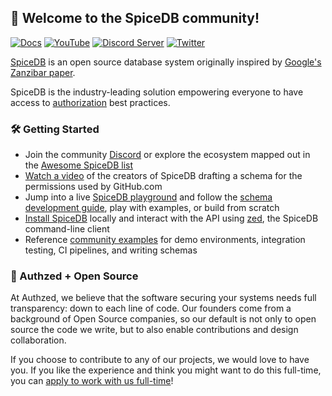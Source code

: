 ## 👋 Welcome to the SpiceDB community!

[![Docs](https://img.shields.io/badge/docs-authzed.com-%234B4B6C "Authzed Documentation")](https://docs.authzed.com)
[![YouTube](https://img.shields.io/youtube/channel/views/UCFeSgZf0rPqQteiTQNGgTPg?color=%23F40203&logo=youtube&style=flat-square&label=YouTube "Authzed YouTube Channel")](https://www.youtube.com/channel/UCFeSgZf0rPqQteiTQNGgTPg)
[![Discord Server](https://img.shields.io/discord/844600078504951838?color=7289da&logo=discord "Discord Server")](https://authzed.com/discord)
[![Twitter](https://img.shields.io/twitter/follow/authzed?color=%23179CF0&logo=twitter&style=flat-square&label=@authzed "@authzed on Twitter")](https://twitter.com/authzed)

[SpiceDB] is an open source database system originally inspired by [Google's Zanzibar paper].

SpiceDB is the industry-leading solution empowering everyone to have access to [authorization] best practices.

[SpiceDB]: https://github.com/authzed/spicedb
[Google's Zanzibar paper]: https://authzed.com/blog/what-is-zanzibar/
[authorization]: https://docs.authzed.com/reference/glossary#authorization

### 🛠 Getting Started

- Join the community [Discord] or explore the ecosystem mapped out in the [Awesome SpiceDB list]
- [Watch a video] of the creators of SpiceDB drafting a schema for the permissions used by GitHub.com
- Jump into a live [SpiceDB playground] and follow the [schema development guide], play with examples, or build from scratch
- [Install SpiceDB] locally and interact with the API using [zed], the SpiceDB command-line client
- Reference [community examples] for demo environments, integration testing, CI pipelines, and writing schemas

[Discord]: https://authzed.com/discord
[Awesome SpiceDB list]: https://github.com/authzed/awesome-spicedb
[Watch a video]: https://www.youtube.com/watch?v=x3-B9-ICj0w
[SpiceDB playground]: https://play.authzed.com
[schema development guide]: https://docs.authzed.com/guides/schema
[Install SpiceDB]: https://docs.authzed.com/spicedb/installing
[zed]: https://github.com/authzed/zed
[community examples]:  https://github.com/authzed/examples

### 💖 Authzed + Open Source

At Authzed, we believe that the software securing your systems needs full transparency: down to each line of code.
Our founders come from a background of Open Source companies, so our default is not only to open source the code we write, but to also enable contributions and design collaboration.

If you choose to contribute to any of our projects, we would love to have you.
If you like the experience and think you might want to do this full-time, you can [apply to work with us full-time]!

[apply to work with us full-time]: https://www.workatastartup.com/companies/authzed
